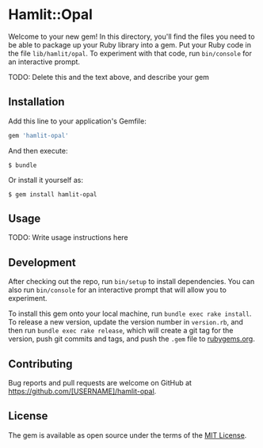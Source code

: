 # Hamlit::Opal

Welcome to your new gem! In this directory, you'll find the files you need to be able to package up your Ruby library into a gem. Put your Ruby code in the file `lib/hamlit/opal`. To experiment with that code, run `bin/console` for an interactive prompt.

TODO: Delete this and the text above, and describe your gem

## Installation

Add this line to your application's Gemfile:

```ruby
gem 'hamlit-opal'
```

And then execute:

    $ bundle

Or install it yourself as:

    $ gem install hamlit-opal

## Usage

TODO: Write usage instructions here

## Development

After checking out the repo, run `bin/setup` to install dependencies. You can also run `bin/console` for an interactive prompt that will allow you to experiment.

To install this gem onto your local machine, run `bundle exec rake install`. To release a new version, update the version number in `version.rb`, and then run `bundle exec rake release`, which will create a git tag for the version, push git commits and tags, and push the `.gem` file to [rubygems.org](https://rubygems.org).

## Contributing

Bug reports and pull requests are welcome on GitHub at https://github.com/[USERNAME]/hamlit-opal.


## License

The gem is available as open source under the terms of the [MIT License](http://opensource.org/licenses/MIT).

